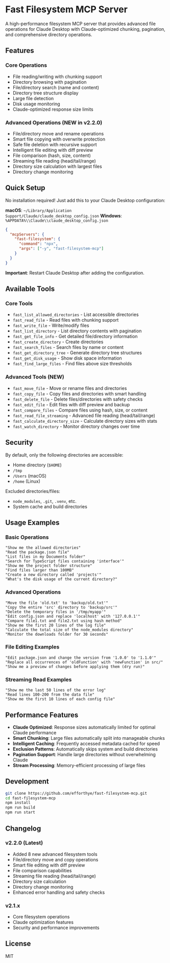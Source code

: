 # Fast Filesystem MCP Server

A high-performance filesystem MCP server that provides advanced file operations for Claude Desktop with Claude-optimized chunking, pagination, and comprehensive directory operations.

## Features

### Core Operations
- File reading/writing with chunking support
- Directory browsing with pagination
- File/directory search (name and content)
- Directory tree structure display
- Large file detection
- Disk usage monitoring
- Claude-optimized response size limits

### Advanced Operations (NEW in v2.2.0)
- File/directory move and rename operations
- Smart file copying with overwrite protection
- Safe file deletion with recursive support
- Intelligent file editing with diff preview
- File comparison (hash, size, content)
- Streaming file reading (head/tail/range)
- Directory size calculation with largest files
- Directory change monitoring

## Quick Setup

No installation required! Just add this to your Claude Desktop configuration:

**macOS**: `~/Library/Application Support/Claude/claude_desktop_config.json`
**Windows**: `%APPDATA%\\Claude\\claude_desktop_config.json`

```json
{
  "mcpServers": {
    "fast-filesystem": {
      "command": "npx",
      "args": ["-y", "fast-filesystem-mcp"]
    }
  }
}
```

**Important**: Restart Claude Desktop after adding the configuration.

## Available Tools

### Core Tools
- `fast_list_allowed_directories` - List accessible directories
- `fast_read_file` - Read files with chunking support
- `fast_write_file` - Write/modify files
- `fast_list_directory` - List directory contents with pagination
- `fast_get_file_info` - Get detailed file/directory information
- `fast_create_directory` - Create directories
- `fast_search_files` - Search files by name or content
- `fast_get_directory_tree` - Generate directory tree structures
- `fast_get_disk_usage` - Show disk space information
- `fast_find_large_files` - Find files above size thresholds

### Advanced Tools (NEW)
- `fast_move_file` - Move or rename files and directories
- `fast_copy_file` - Copy files and directories with smart handling
- `fast_delete_file` - Delete files/directories with safety checks
- `fast_edit_file` - Edit files with diff preview and backup
- `fast_compare_files` - Compare files using hash, size, or content
- `fast_read_file_streaming` - Advanced file reading (head/tail/range)
- `fast_calculate_directory_size` - Calculate directory sizes with stats
- `fast_watch_directory` - Monitor directory changes over time

## Security

By default, only the following directories are accessible:
- Home directory (`$HOME`)
- `/tmp`
- `/Users` (macOS)
- `/home` (Linux)

Excluded directories/files:
- `node_modules`, `.git`, `.venv`, etc.
- System cache and build directories

## Usage Examples

### Basic Operations
```
"Show me the allowed directories"
"Read the package.json file"
"List files in my Documents folder"
"Search for TypeScript files containing 'interface'"
"Show me the project folder structure"
"Find files larger than 100MB"
"Create a new directory called 'projects'"
"What's the disk usage of the current directory?"
```

### Advanced Operations
```
"Move the file 'old.txt' to 'backup/old.txt'"
"Copy the entire 'src' directory to 'backup/src'"
"Delete the temporary files in '/tmp/myapp'"
"Edit config.json and replace 'localhost' with '127.0.0.1'"
"Compare file1.txt and file2.txt using hash method"
"Show me the first 20 lines of the log file"
"Calculate the total size of the node_modules directory"
"Monitor the downloads folder for 30 seconds"
```

### File Editing Examples
```
"Edit package.json and change the version from '1.0.0' to '1.1.0'"
"Replace all occurrences of 'oldFunction' with 'newFunction' in src/"
"Show me a preview of changes before applying them (dry run)"
```

### Streaming Read Examples
```
"Show me the last 50 lines of the error log"
"Read lines 100-200 from the data file"
"Show me the first 10 lines of each config file"
```

## Performance Features

- **Claude Optimized**: Response sizes automatically limited for optimal Claude performance
- **Smart Chunking**: Large files automatically split into manageable chunks
- **Intelligent Caching**: Frequently accessed metadata cached for speed
- **Exclusion Patterns**: Automatically skips system and build directories
- **Pagination Support**: Handle large directories without overwhelming Claude
- **Stream Processing**: Memory-efficient processing of large files

## Development

```bash
git clone https://github.com/efforthye/fast-filesystem-mcp.git
cd fast-filesystem-mcp
npm install
npm run build
npm run start
```

## Changelog

### v2.2.0 (Latest)
- Added 8 new advanced filesystem tools
- File/directory move and copy operations
- Smart file editing with diff preview
- File comparison capabilities
- Streaming file reading (head/tail/range)
- Directory size calculation
- Directory change monitoring
- Enhanced error handling and safety checks

### v2.1.x
- Core filesystem operations
- Claude optimization features
- Security and performance improvements

## License

MIT